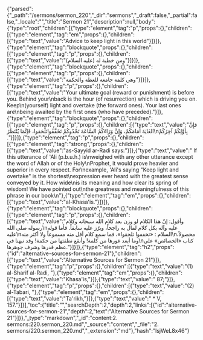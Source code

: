 {"parsed":{"_path":"/sermons/sermon_220","_dir":"sermons","_draft":false,"_partial":false,"_locale":"","title":"Sermon 21","description":null,"body":{"type":"root","children":[{"type":"element","tag":"p","props":{},"children":[{"type":"element","tag":"em","props":{},"children":[{"type":"text","value":"Advice to keep light in this world"}]}]},{"type":"element","tag":"blockquote","props":{},"children":[{"type":"element","tag":"p","props":{},"children":[{"type":"text","value":"ومن خطبة له (عليه السلام)"}]}]},{"type":"element","tag":"blockquote","props":{},"children":[{"type":"element","tag":"p","props":{},"children":[{"type":"text","value":"وهي كلمة جامعة للعظة والحكمة"}]}]},{"type":"element","tag":"p","props":{},"children":[{"type":"text","value":"Your ultimate goal (reward or punishment) is before you. Behind your\nback is the hour (of resurrection) which is driving you on. Keep\n(yourself) light and overtake (the forward ones). Your last ones are\nbeing awaited by the first ones (who have preceded)."}]},{"type":"element","tag":"blockquote","props":{},"children":[{"type":"element","tag":"p","props":{},"children":[{"type":"text","value":"فإِنَّ الغَايَةَ أَمَامَكُمْ، وَإِنَّ وَرَاءَكُمُ السَّاعَةَ تَحْدُوكُمْ تَخَفَّفُواتَلْحَقوا، فَإنَّمَا يُنْتَظَرُ\nبِأوَّلِكُمْ آخِرُكُمْ ."}]}]},{"type":"element","tag":"p","props":{},"children":[{"type":"element","tag":"strong","props":{},"children":[{"type":"text","value":"as-Sayyid ar-Radi says:"}]},{"type":"text","value":" If this utterance of 'Ali (p.b.u.h.) is\nweighed with any other utterance except the word of Allah or of the Holy\nProphet, it would prove heavier and superior in every respect. For\nexample, 'Ali's saying \"Keep light and overtake\" is the shortest\nexpression ever heard with the greatest sense conveyed by it. How wide\nis its meaning and how clear its spring of wisdom! We have pointed out\nthe greatness and meaningfulness of this phrase in our book\n"},{"type":"element","tag":"em","props":{},"children":[{"type":"text","value":"al-Khasa'is."}]}]},{"type":"element","tag":"blockquote","props":{},"children":[{"type":"element","tag":"p","props":{},"children":[{"type":"text","value":"وأقول: إنّ هذا الكلام لو وزن بعد كلام الله سبحانه وكلام رسوله صلى الله\nعليه وآله بكل كلام لمال به راجحاً، وبرّز عليه سابقاً. فأما قوله عليه\nالسلام : «تخففوا تلحقوا»، فما سمع كلام أقل منه مسموعاً ولا أكثر منه\nمحصولاً، وما أبعد غورها من كلمة! وأنقع نطفتها من حكمة! وقد نبهنا في\nكتاب «الخصائص» على عظم قدرها وشرف جوهرها."}]}]},{"type":"element","tag":"h2","props":{"id":"alternative-sources-for-sermon-21"},"children":[{"type":"text","value":"Alternative Sources for Sermon 21"}]},{"type":"element","tag":"p","props":{},"children":[{"type":"text","value":"(1) al-Sharif al-Radi, "},{"type":"element","tag":"em","props":{},"children":[{"type":"text","value":"Khasa'is,"}]},{"type":"text","value":" 87;"}]},{"type":"element","tag":"p","props":{},"children":[{"type":"text","value":"(2) al-Tabari, "},{"type":"element","tag":"em","props":{},"children":[{"type":"text","value":"Ta'rikh,"}]},{"type":"text","value":" * V, 157."}]}],"toc":{"title":"","searchDepth":2,"depth":2,"links":[{"id":"alternative-sources-for-sermon-21","depth":2,"text":"Alternative Sources for Sermon 21"}]}},"_type":"markdown","_id":"content:2. sermons:220.sermon_220.md","_source":"content","_file":"2. sermons/220.sermon_220.md","_extension":"md"},"hash":"IsjWeL8x46"}